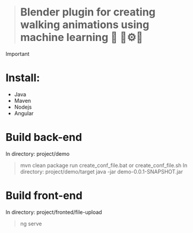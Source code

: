 > # Blender plugin for creating walking animations using machine learning 🤖 🦿⚙️🦿

> [!IMPORTANT]
> # Install:
> - Java
> - Maven
> - Nodejs
> - Angular
> # Build back-end
> In directory: project/demo
> > mvn clean package
> > run create_conf_file.bat or create_conf_file.sh
> In directory: project/demo/target
> > java -jar demo-0.0.1-SNAPSHOT.jar
> # Build front-end
> In directory: project/fronted/file-upload
> > ng serve
